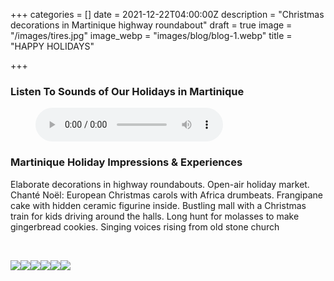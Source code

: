 +++
categories = []
date = 2021-12-22T04:00:00Z
description = "Christmas decorations in Martinique highway roundabout"
draft = true
image = "/images/tires.jpg"
image_webp = "images/blog/blog-1.webp"
title = "HAPPY HOLIDAYS"

+++
<p> <p>

### Listen To Sounds of Our Holidays in Martinique

<figure> <figcaption></figcaption> <audio controls src="/images/holidays-nethermead-blog-post-mixed-audio-final.mp3"> Your browser does not support the <code>audio</code> element. </audio> </figure> <p>

### Martinique Holiday Impressions & Experiences

<span class="impressions">Elaborate decorations in highway roundabouts. Open-air holiday market. Chanté Noël: European Christmas carols with Africa drumbeats. Frangipane cake with hidden ceramic figurine inside. Bustling mall with a Christmas train for kids driving around the halls. Long hunt for molasses to make gingerbread cookies. Singing voices rising from old stone church</span>

<br>

![](/images/stars-in-plaza.jpg)![](/images/santa.jpg)![](/images/creche.jpg)![](/images/pig.jpg)![](/images/santa-chair.jpg)![](/images/boat.jpg)